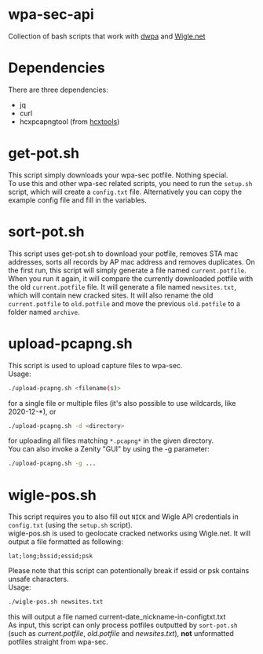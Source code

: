 # wpa-sec-api

Collection of bash scripts that work with [dwpa](https://github.com/RealEnder/dwpa) and [Wigle.net](https://wigle.net/)

# Dependencies
There are three dependencies:

* jq
* curl
* hcxpcapngtool (from [hcxtools](https://github.com/ZerBea/hcxtools))

# get-pot.sh
This script simply downloads your wpa-sec potfile. Nothing special.  
To use this and other wpa-sec related scripts, you need to run the `setup.sh` script, which will create a `config.txt` file. Alternatively you can copy the example config file and fill in the variables.

# sort-pot.sh
This script uses get-pot.sh to download your potfile, removes STA mac addresses, sorts all records by AP mac address and removes duplicates. On the first run, this script will simply generate a file named `current.potfile`. When you run it again, it will compare the currently downloaded potfile with the old `current.potfile` file. It will generate a file named `newsites.txt`, which will contain new cracked sites. It will also rename the old `current.potfile` to `old.potfile` and move the previous `old.potfile` to a folder named `archive`.

# upload-pcapng.sh
This script is used to upload capture files to wpa-sec.  
Usage:
```sh
./upload-pcapng.sh <filename(s)>
```
for a single file or multiple files (it's also possible to use wildcards, like 2020-12-\*), or
```sh
./upload-pcapng.sh -d <directory>
```
for uploading all files matching `*.pcapng*` in the given directory.  
You can also invoke a Zenity "GUI" by using the -g parameter:
```sh
./upload-pcapng.sh -g ...
```

# wigle-pos.sh
This script requires you to also fill out `NICK` and Wigle API credentials in `config.txt` (using the `setup.sh` script).  
wigle-pos.sh is used to geolocate cracked networks using Wigle.net. It will output a file formatted as following:  
```
lat;long;bssid;essid;psk
```
Please note that this script can potentionally break if essid or psk contains unsafe characters.  
Usage:
```sh
./wigle-pos.sh newsites.txt
```
this will output a file named current-date_nickname-in-configtxt.txt  
As input, this script can only process potfiles outputted by `sort-pot.sh` (such as *current.potfile*, *old.potfile* and *newsites.txt*), **not** unformatted potfiles straight from wpa-sec.
